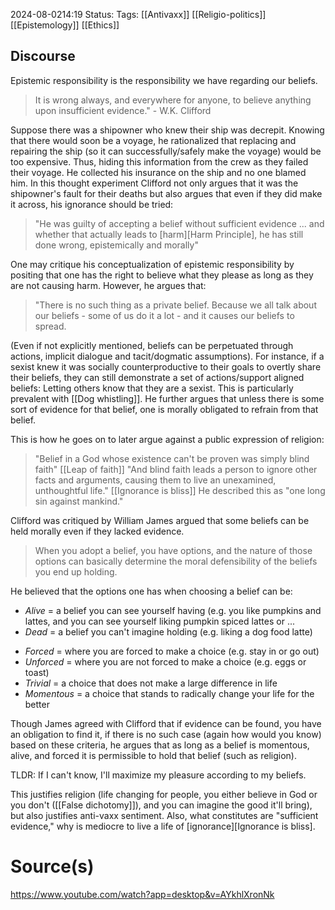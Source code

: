 2024-08-0214:19
Status: 
Tags: [[Antivaxx]] [[Religio-politics]] [[Epistemology]] [[Ethics]]

## Discourse 
Epistemic responsibility is the responsibility we have regarding our beliefs. 

> It is wrong always, and everywhere for anyone, to believe anything upon insufficient evidence." - W.K. Clifford 

Suppose there was a shipowner who knew their ship was decrepit. Knowing that there would soon be a voyage, he rationalized that replacing and repairing the ship (so it can successfully/safely make the voyage) would be too expensive. Thus, hiding this information from the crew as they failed their voyage. He collected his insurance on the ship and no one blamed him. In this thought experiment Clifford not only argues that it was the shipowner's fault for their deaths but also argues that even if they did make it across, his ignorance should be tried: 

> "He was guilty of accepting a belief without sufficient evidence ... and whether that actually leads to [harm][Harm Principle], he has still done wrong, epistemically and morally"

One may critique his conceptualization of epistemic responsibility by positing that one has the right to believe what they please as long as they are not causing harm. However, he argues that: 

> "There is no such thing as a private belief. Because we all talk about our beliefs - some of us do it a lot - and it causes our beliefs to spread. 

(Even if not explicitly mentioned, beliefs can be perpetuated through actions, implicit dialogue and tacit/dogmatic assumptions). For instance, if a sexist knew it was socially counterproductive to their goals to overtly share their beliefs, they can still demonstrate a set of actions/support aligned beliefs: Letting others know that they are a sexist. This is particularly prevalent with [[Dog whistling]].  He further argues that unless there is some sort of evidence for that belief, one is morally obligated to refrain from that belief. 

This is how he goes on to later argue against a public expression of religion:

> "Belief in a God whose existence can't be proven was simply blind faith" [[Leap of faith]] 
> "And blind faith leads a person to ignore other facts and arguments, causing them to live an unexamined, unthoughtful life." [[Ignorance is bliss]] He described this as "one long sin against mankind."

Clifford was critiqued by William James argued that some beliefs can be held morally even if they lacked evidence. 

> When you adopt a belief, you have options, and the nature of those options can basically determine the moral defensibility of the beliefs you end up holding. 

He believed that the options one has when choosing a belief can be:
- *Alive* = a belief you can see yourself having (e.g. you like pumpkins and lattes, and you can see yourself liking pumpkin spiced lattes or ... 
- *Dead* = a belief you can't imagine holding (e.g. liking a dog food latte)
* *Forced* = where you are forced to make a choice (e.g. stay in or go out)
* *Unforced* = where you are not forced to make a choice (e.g. eggs or toast)
* *Trivial* = a choice that does not make a large difference in life 
* *Momentous* = a choice that stands to radically change your life for the better

Though James agreed with Clifford that if evidence can be found, you have an obligation to find it, if there is no such case (again how would you know) based on these criteria, he argues that as long as a belief is momentous, alive, and forced it is permissible to hold that belief (such as religion). 

TLDR: If I can't know, I'll maximize my pleasure according to my beliefs. 

This justifies religion (life changing for people, you either believe in God or you don't ([[False dichotomy]]), and you can imagine the good it'll bring), but also justifies anti-vaxx sentiment. Also, what constitutes are "sufficient evidence," why is mediocre to live a life of [ignorance][Ignorance is bliss]. 
# Source(s)
https://www.youtube.com/watch?app=desktop&v=AYkhlXronNk